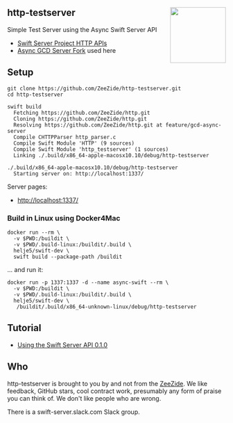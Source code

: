 <h2>http-testserver
  <img src="https://avatars3.githubusercontent.com/u/10814202?s=200&v=4"
       align="right" height="128" />
</h2>

Simple Test Server using the Async Swift Server API

- [Swift Server Project HTTP APIs](https://github.com/swift-server/http)
- [Async GCD Server Fork](https://github.com/ZeeZide/http/tree/feature/gcd-async-server) used here

## Setup

```
git clone https://github.com/ZeeZide/http-testserver.git
cd http-testserver

swift build
  Fetching https://github.com/ZeeZide/http.git
  Cloning https://github.com/ZeeZide/http.git
  Resolving https://github.com/ZeeZide/http.git at feature/gcd-async-server
  Compile CHTTPParser http_parser.c
  Compile Swift Module 'HTTP' (9 sources)
  Compile Swift Module 'http_testserver' (1 sources)
  Linking ./.build/x86_64-apple-macosx10.10/debug/http-testserver

./.build/x86_64-apple-macosx10.10/debug/http-testserver
  Starting server on: http://localhost:1337/
```

Server pages:

- [http://localhost:1337/](http://localhost:1337/)

### Build in Linux using Docker4Mac

```
docker run --rm \
  -v $PWD:/buildit \
  -v $PWD/.build-linux:/buildit/.build \
  helje5/swift-dev \
  swift build --package-path /buildit
```

... and run it:

```
docker run -p 1337:1337 -d --name async-swift --rm \
  -v $PWD:/buildit \
  -v $PWD/.build-linux:/buildit/.build \
  helje5/swift-dev \
   /buildit/.build/x86_64-unknown-linux/debug/http-testserver
```

## Tutorial

- [Using the Swift Server API 0.1.0](http://www.alwaysrightinstitute.com/http-010/)

## Who

http-testserver is brought to you by and not from the
[ZeeZide](http://zeezide.de).
We like feedback, GitHub stars, cool contract work,
presumably any form of praise you can think of.
We don't like people who are wrong.

There is a swift-server.slack.com Slack group.
